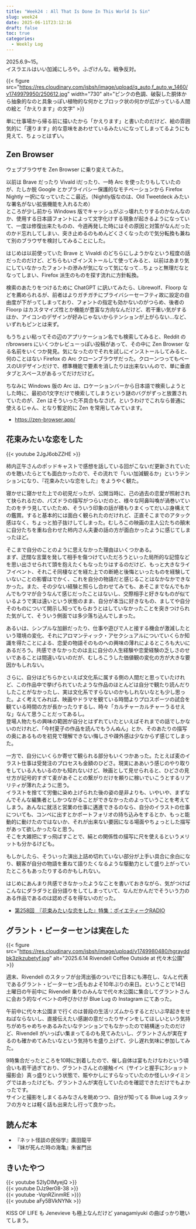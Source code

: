 ```yaml
---
title: "Week24 : All That Is Done In This World Is Sin"
slug: week24
date: 2025-06-11T23:12:16
draft: false
toc: true
categories:
  - Weekly Log
---
```

2025.6.9~15。  
イスラエルはいい加減にしろや。ふざけんな。戦争反対。　　

{{< figure src="https://res.cloudinary.com/isbsh/image/upload/q_auto,f_auto,w_1460/v1749979950/250612.jpg" width="730"  alt="ピンクの色調、破裂した胴体から抽象的なのと具象っぽい植物的な何かとブロック状の何かが広がっている人間の絵と「かえります」の文字" >}}

<!--more-->

単に仕事場から帰る前に描いたから「かえります」と書いたのだけど、絵の雰囲気的に「還ります」的な意味をあわせているみたいになってしまってるようにも見えて、ちょっとはずい。

## Zen Browser

ウェブブラウザを Zen Browser に乗り変えてみた。

以前は Brave だったり Vivald iだったり、一時 Arc を使ったりもしていたのが、たしか脱 Google とかプライバシー保護的なモチベーションから Firefox Nightly 一択になっていたここ最近。（Nightly版なのは、Old Tweetdeck みたいな署名がない拡張機能を入れるため）  
ところが少し前から Windows 版でキャッシュがぶっ壊れたりするのかなんなのか、使用する日本語フォントによって文字化けする現象が起きるようになっていて、一度は修復出来たものの、今週再発した時にはその原因と対策がなんだったのかド忘れしてしまい、突き止めるのもめんどくさくなったので気分転換も兼ねて別のブラウザを検討してみることにした。

はじめは以前使っていた Brave と Vivaldi のどちらにしようかなという程度の話だったのだけど、どちらもいざインストールして使ってみると、以前はあまり気にしていなかったフォントの滲みが気になって気になって…ちょっと無理だなとなってしまい、Firefox 派生のものを探す流れに方針転換。

検索のあたりをつけるために ChatGPT に訊いてみたら、Librewolf、Floorp などを薦められるが、前者はよりガチガチにプライバシーセーフティ故に設定の自由度が下がってしまっており、フォントの指定も効かないのがつらめ、後者の Floorp はカスタマイズ性とか機能が豊富な方向なんだけど、若干重い気がするほか、アイコンのデザインが好みじゃないからテンションが上がらない…など、いずれもピンとは来ず。

もうちょい粘ってその辺のアプリケーション名でも検索してみると、Reddit の r/browsers にいくつかレビューっぽい投稿があって、その中に Zen Browser なる名前をいくつか発見。気になったのでそれを試しにインストールしてみると、何のことはない Firefox の Arc クローンブラウザだった。クローンつってもベースのUIデザインだけで、標準機能で要素を消したりは出来ないんので、単に垂直タブとスペースがあるってだけだけど。

ちなみに Windows 版の Arc は、ロケーションバーから日本語で検索しようとした時に、最初の1文字だけで検索してしまうという謎のバグがずっと放置されていたのが、Zen はそういった不具合もなさげ。というわけでこれなら普通に使えるじゃん、となり暫定的に Zen を常用してみています。

- https://zen-browser.app/

## 花束みたいな恋をした

{{< youtube 2JgJ6obZZHE >}}

柿内正午さんのポッドキャストで感想を話している回がこないだ更新されていたのを聴いたらとても面白かったので、その流れで「いい加減観るか」というテンションになり、『花束みたいな恋をした』をようやく観た。

寝かせに寝かせた上での初見だったが、公開当時に、己の過去の恋愛が照射されて抉られるだの、パズドラの描写がつらいだのと、様々な阿鼻叫喚が渦巻いていたのをチラ見していたため、そういう印象の話が積もりまくってだいぶ身構えての鑑賞。すると基本的には面白く観られたのだけれど、正直そこまでのアタック感はなく、ちょっと拍子抜けしてしまった。むしろこの映画の主人公たちの顛末に自分たちを重ね合わせた柿内さん夫妻の話の方が面白かったように感じてしまったほど。

そこまで自分のことのように思えなかった理由はいくつかある。  
まず、迂闊な言葉を発して相手を傷つけていただろうといった局所的な記憶などを思い出させられて頭を抱えたくもなったりはするのだけど、もっと大きなライフイベント、それこそ同棲などを経た上での断絶と後悔といったものを経験していないことの影響はでかく、これを自分の物語だと感じることはなかなかできなかった。また、その少ない経験と照らし合わせてみても、あそこまでなんでもかんでもウマが合うなんて感じだったことはないし、交際相手と好きなものが似ているようで実は遠いという状態のまま、自分が本当に好きなもの、ましてや自分そのものについて開示し知ってもらおうとはしていなかったことを突きつけられた気がして、そういう側面では多少落ち込んでしまった。

あるいは、シンプルな加齢だったり、仕事や遊びで人と接する機会が激減したという環境の変化、それにアロマンティック・アセクシュアルについていくらか知識を得たことによる、恋愛の物語そのものへの興味の薄れによるところも大いにあるだろう。共感できなかったのは主に自分の人生経験や恋愛経験の乏しさのせいであることは間違いないのだが、むしろこうした価値観の変化の方が大きな要因かもしれない。

さらに、自分はどちらかといえば文化系に属する側の人間だと思っていたけれど、この作品中で挙げられていたような作品のほとんどは自分で観たり読んだりしたことがなかったし、実は文化系ですらないのかもしれないなとも少し思った。よく考えてみれば、映画やドラマを観ている時間よりプロスポーツの試合を観ている時間の方が長かったりするし、時々「カルチャーカルチャーうるせえな」なんて思うことだってあるし。  
登場人物たちの興味の範囲が自分とはずれていたといえばそれまでの話でしかないのだけれど、「今村夏子の作品を読んでもうんぬん」とか、そのあたりの描写の奥にあるものを初見で理解できない悔しさや疎外感は少なからず感じてしまった。

一方で、自分にいくらか寄せて観られる部分もいくつかあった。たとえば麦のイラスト仕事は受発注のプロセスも金額のひどさ。現実にああいう感じのやり取りをしている人もいるのかも知れないけど、映画として見せられると、ひどさの見せ方が記号的すぎて麦があそことの繋がりだけを頼りに稼いでいこうとするリアリティが薄れたように思う。  
イラストを捨てて労働に染め上げられた後の姿の是非よりも、いやいや、まずなんでそんな編集者としかつながることができなかったのよっていうことを考えてしまう。あんなに就活と営業の仕事に邁進できるのなら、自分のイラストの仕事についても、コンペに出すとかポートフォリオの持ち込みをするとか、もっと能動的に動けたのではないか、それが出来ない要因になる場面やちょっとした描写があって欲しかったなと思う。  
そこを大雑把にすっ飛ばすことで、絹との関係性の描写に尺を使えるというメリットも分かるけども。

もしかしたら、そういった演出上詰め切れていない部分が上手い具合に余白になり、観客が自分の物語を重ねて語りたくなるような駆動力として盛り上がっていたところもあったりするのかもしれない。

はじめにあんまり共感できなかったようなことを書いておきながら、気がつけばこんなにダラダラと自分語りをしてしまっていて、なんだかんだでそういう力のある作品であるのは認めざるを得ないのだった。

- [第258回　『花束みたいな恋をした』特集：ポイエティークRADIO](https://creators.spotify.com/pod/profile/akamimi/episodes/258-e33rede)


## グラント・ピーターセンは実在した

{{< figure src="https://res.cloudinary.com/isbsh/image/upload/v1749980480/hgrayddbk3zikzubetyf.jpg" alt="2025.6.14 Rivendell Coffee Outside at 代々木公園" >}}

週末、Rivendell のスタッフが台湾出張のついでに日本にも滞在し、なんと代表であるグラント・ピーターセン氏もおよそ10年ぶりの来日。ということで14日土曜日の午前中に Rivendell 乗りのみんなで代々木公園に集合してグラントさんに会おう的なイベントの呼びかけが Blue Lug の Instagram にてあった。

午前中に代々木公園まで行くのは普段の生活リズムからするとだいぶ早起きをせねばならないし、直接伝えたい感謝の意だったりサインをしてほしいという気持ちがめちゃめちゃあるみたいなテンションでもなかったので結構迷ったのだけど、Rivendell がいっぱい集まってるのも見てみたいし、グラントさんが実在するのも確かめてみたいなという気持ちを盛り上げて、少し遅れ気味に参加してみた。

9時集合だったところを10時に到着したので、催し自体は宴もたけなわという頃合いも若干過ぎており、グラントさんとの接触イベ（サインと握手に3ショット撮影会）真っ盛りという状態で、賑やかしにすらなっていたのか怪しいタイミングではあったけども、グラントさんが実在していたのを確認できただけでもよかったです。  
サインと撮影をしまくるみなさんを眺めつつ、自分が知ってる Blue Lug スタッフの方々とは軽く話も出来たし行って良かった。

## 読んだ本

- 『ネット怪談の民俗学』廣田龍平
- 『妹が死んだ時の海亀』朱雀門出

## きいたやつ

{{< youtube 52IyDIMyejQ >}}  
{{< youtube DJz9er08-38 >}}  
{{< youtube -VqnRZinmRE >}}}  
{{< youtube aFy5BVkNYNk >}}

KISS OF LIFE も Jenevieve も極上なんだけど yanagamiyuki の曲ばっかり聴いてしまう。